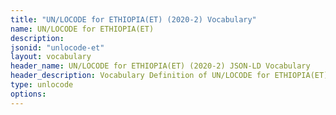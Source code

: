 ```yaml
---
title: "UN/LOCODE for ETHIOPIA(ET) (2020-2) Vocabulary"
name: UN/LOCODE for ETHIOPIA(ET) 
description: 
jsonid: "unlocode-et"
layout: vocabulary
header_name: UN/LOCODE for ETHIOPIA(ET) (2020-2) JSON-LD Vocabulary
header_description: Vocabulary Definition of UN/LOCODE for ETHIOPIA(ET) (2020-2) semantics in HTML format. JSON-LD format is available at [unlocode-et.jsonld](/vocabulary/unlocode-et.jsonld)
type: unlocode
options:
---
```

